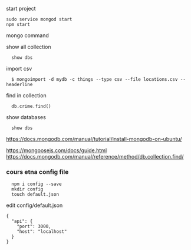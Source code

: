 start project

```
sudo service mongod start
npm start
```

mongo command

show all collection

```
  show dbs
```

import csv

```
  $ mongoimport -d mydb -c things --type csv --file locations.csv --headerline
```

find in collection

```
  db.crime.find()
```

show databases

```
  show dbs
```

https://docs.mongodb.com/manual/tutorial/install-mongodb-on-ubuntu/

https://mongoosejs.com/docs/guide.html
https://docs.mongodb.com/manual/reference/method/db.collection.find/

### cours etna config file

```
  npm i config --save
  mkdir config
  touch default.json
```

edit config/default.json

```
{
  "api": {
    "port": 3000,
    "host": "localhost"
  }
}
```
